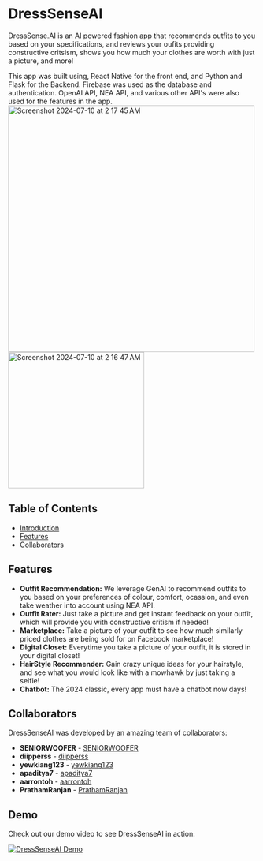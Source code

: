 # DressSenseAI

DressSense.AI is an AI powered fashion app that recommends outfits to you based on your specifications, and reviews your oufits providing constructive critsism, shows you how much your clothes are worth with just a picture, and more! 

This app was built using, React Native for the front end, and Python and Flask for the Backend. Firebase was used as the database and authentication. OpenAI API, NEA API, and various other API's were also used for the features in the app. 
<img width="500" alt="Screenshot 2024-07-10 at 2 17 45 AM" src="https://github.com/PrathamRanjan/DressSense.AI/assets/78290316/a0a79658-8926-4f3b-913c-889eb073dd16">
<img width="276" alt="Screenshot 2024-07-10 at 2 16 47 AM" src="https://github.com/PrathamRanjan/DressSense.AI/assets/78290316/f0e67f5d-db2b-4334-99dd-bc1d6afedc35">


## Table of Contents

- [Introduction](#introduction)
- [Features](#features)
- [Collaborators](#collaborators)

## Features

- **Outfit Recommendation:** We leverage GenAI to recommend outfits to you based on your preferences of colour, comfort, ocassion, and even take weather into account using NEA API. 
- **Outfit Rater:** Just take a picture and get instant feedback on your outfit, which will provide you with constructive critism if needed!
- **Marketplace:** Take a picture of your outfit to see how much similarly priced clothes are being sold for on Facebook marketplace!
- **Digital Closet:** Everytime you take a picture of your outfit, it is stored in your digital closet!
- **HairStyle Recommender:** Gain crazy unique ideas for your hairstyle, and see what you would look like with a mowhawk by just taking a selfie!
- **Chatbot:** The 2024 classic, every app must have a chatbot now days! 

## Collaborators

DressSenseAI was developed by an amazing team of collaborators:

- **SENIORWOOFER** - [SENIORWOOFER](https://github.com/SENIORWOOFER)
- **diipperss** - [diipperss](https://github.com/diipperss)
- **yewkiang123** - [yewkiang123](https://github.com/yewkiang123)
- **apaditya7** - [apaditya7](https://github.com/apaditya7)
- **aarrontoh** - [aarrontoh](https://github.com/aarrontoh)
- **PrathamRanjan** - [PrathamRanjan](https://github.com/PrathamRanjan)


## Demo

Check out our demo video to see DressSenseAI in action:

[![DressSenseAI Demo](https://img.youtube.com/vi/raq6prdYOvs/0.jpg)](https://www.youtube.com/watch?v=raq6prdYOvs)

